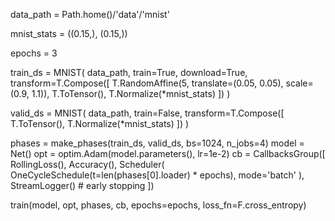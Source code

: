 data_path = Path.home()/'data'/'mnist'

mnist_stats = ((0.15,), (0.15,))

epochs = 3

train_ds = MNIST(
    data_path, 
    train=True, 
    download=True,
    transform=T.Compose([
        T.RandomAffine(5, translate=(0.05, 0.05), scale=(0.9, 1.1)),
        T.ToTensor(),
        T.Normalize(*mnist_stats)
    ])
)

valid_ds = MNIST(
    data_path, 
    train=False, 
    transform=T.Compose([
        T.ToTensor(),
        T.Normalize(*mnist_stats)
    ])
)

phases = make_phases(train_ds, valid_ds, bs=1024, n_jobs=4)
model = Net()
opt = optim.Adam(model.parameters(), lr=1e-2)
cb = CallbacksGroup([
    RollingLoss(),
    Accuracy(),
    Scheduler(
        OneCycleSchedule(t=len(phases[0].loader) * epochs),
        mode='batch'
    ),
    StreamLogger()
    # early stopping
])

train(model, opt, phases, cb, epochs=epochs, loss_fn=F.cross_entropy)
